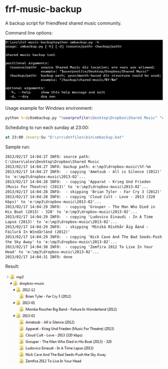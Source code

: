 # frf-music-backup

A backup script for friendfeed shared music community.

Command line options:

![help](screenshots/help.png)

Usage example for Windows environment:

```bat
python %~dp0smbackup.py "%userprofile%\Desktop\Dropbox\Shared Music" "e:\mp3\dropbox-music\%%Y-%%m" %1
```

Scheduling to run each sunday at 23:00:

```bat
at 23:00 /every:Su "D:\src\dotfiles\bin\smbackup.bat"
```

Sample run:

```
2013/02/17 14:04:27 INFO: source path: C:\Users\alex\Desktop\Dropbox\Shared Music
2013/02/17 14:04:27 INFO: backup path: e:\mp3\dropbox-music\%Y-%m
2013/02/17 14:04:27 INFO:  - copying 'Ametsub - All is Silence (2012)' to 'e:\mp3\dropbox-music\2013-02'...
2013/02/17 14:04:28 INFO:  - copying 'Apparat - Krieg Und Frieden (Music For Theatre) (2013)' to 'e:\mp3\dropbox-music\2013-02'...
2013/02/17 14:04:28 INFO:  - skipping 'Brian Tyler - Far Cry 3 (2012)'
2013/02/17 14:04:28 INFO:  - copying 'Cloud Cult - Love - 2013 (320 kbps)' to 'e:\mp3\dropbox-music\2013-02'...
2013/02/17 14:04:29 INFO:  - copying 'Grouper - The Man Who Died in His Boat (2013) - 320' to 'e:\mp3\dropbox-music\2013-02'...
2013/02/17 14:04:29 INFO:  - copying 'Ludovico Einaudi - In A Time Lapse (2013)' to 'e:\mp3\dropbox-music\2013-02'...
2013/02/17 14:04:29 INFO:  - skipping 'Mînikà Rîsñhår Âig Âànd - Fàilurå In Wîndårlànd (2012)'
2013/02/17 14:04:29 INFO:  - copying 'Nick Cave And The Bad Seeds-Push the Sky Away' to 'e:\mp3\dropbox-music\2013-02'...
2013/02/17 14:04:30 INFO:  - copying 'Zemfira 2012 To Live In Your Head' to 'e:\mp3\dropbox-music\2013-02'...
2013/02/17 14:04:31 INFO: done
```

Result:

![backup dir](screenshots/backup-dir.png)
